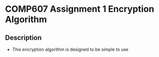 # COMP607 Assignment 1 Encryption Algorithm

## Description
- This encryption algorithm is designed to be simple to use

